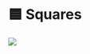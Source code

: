 # 🟦 Squares

<a href="https://patryk-ruzicki.github.io/Squares/" target="_blank"><img src="https://img.shields.io/badge/-Show Demo WebSite-%230077B5?style=for-the-badge&logo=html5&logoColor=white"></a>
